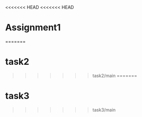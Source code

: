 <<<<<<< HEAD
<<<<<<< HEAD
# Assignment1
=======
# task2
>>>>>>> task2/main
=======
# task3
>>>>>>> task3/main
